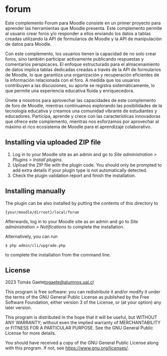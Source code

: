 # forum #

Este complemento Forum para Moodle consiste en un primer proyecto para aprender las herramientas que Moodle presenta. Este complemento permite al usuario crear foros y/o responder a ellos enviando los datos a tablas creadas utilizando la API de formularios de Moodle y la API de manipulación de datos para Moodle.

 Con este complemento, los usuarios tienen la capacidad de no solo crear foros, sino también participar activamente publicando respuestas y comentarios perspicaces. El enfoque estructurado para el almacenamiento de datos implica tablas dedicadas creadas a través de la API de formularios de Moodle, lo que garantiza una organización y recuperación eficientes de la información relacionada con el foro. A medida que los usuarios contribuyen a las discusiones, su aporte se registra sistemáticamente, lo que permite una experiencia educativa fluida y enriquecedora. 

Únete a nosotros para aprovechar las capacidades de este complemento de foro de Moodle, mientras continuamos explorando las posibilidades de la tecnología educativa y creamos una comunidad vibrante de estudiantes y educadores. Participa, aprende y crece con las características innovadoras que ofrece este complemento, mientras nos esforzamos por aprovechar al máximo el rico ecosistema de Moodle para el aprendizaje colaborativo.

## Installing via uploaded ZIP file ##

1. Log in to your Moodle site as an admin and go to _Site administration >
   Plugins > Install plugins_.
2. Upload the ZIP file with the plugin code. You should only be prompted to add
   extra details if your plugin type is not automatically detected.
3. Check the plugin validation report and finish the installation.

## Installing manually ##

The plugin can be also installed by putting the contents of this directory to

    {your/moodle/dirroot}/local/forum

Afterwards, log in to your Moodle site as an admin and go to _Site administration >
Notifications_ to complete the installation.

Alternatively, you can run

    $ php admin/cli/upgrade.php

to complete the installation from the command line.

## License ##

2023 Tomás Gaete<togaete@alumnos.uai.cl>

This program is free software: you can redistribute it and/or modify it under
the terms of the GNU General Public License as published by the Free Software
Foundation, either version 3 of the License, or (at your option) any later
version.

This program is distributed in the hope that it will be useful, but WITHOUT ANY
WARRANTY; without even the implied warranty of MERCHANTABILITY or FITNESS FOR A
PARTICULAR PURPOSE.  See the GNU General Public License for more details.

You should have received a copy of the GNU General Public License along with
this program.  If not, see <https://www.gnu.org/licenses/>.
